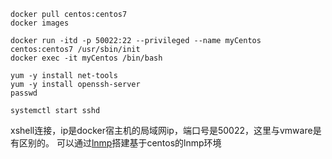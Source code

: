 ```
docker pull centos:centos7
docker images

docker run -itd -p 50022:22 --privileged --name myCentos centos:centos7 /usr/sbin/init
docker exec -it myCentos /bin/bash

yum -y install net-tools
yum -y install openssh-server
passwd

systemctl start sshd
```
xshell连接，ip是docker宿主机的局域网ip，端口号是50022，这里与vmware是有区别的。
可以通过[lnmp](https://hub.docker.com/r/2233466866/lnmp)搭建基于centos的lnmp环境